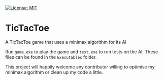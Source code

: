[![License: MIT](https://img.shields.io/badge/License-MIT-yellow.svg)](https://opensource.org/licenses/MIT)
# TicTacToe
A TicTacToe game that uses a minimax algorithm for its AI

Run `game.exe` to play the game and `test.exe` to run tests on the AI. These files can be found in the `Executables` folder.

This project will happily welcome any contributor willing to optimise my minimax algorithm or
clean up my code a little.